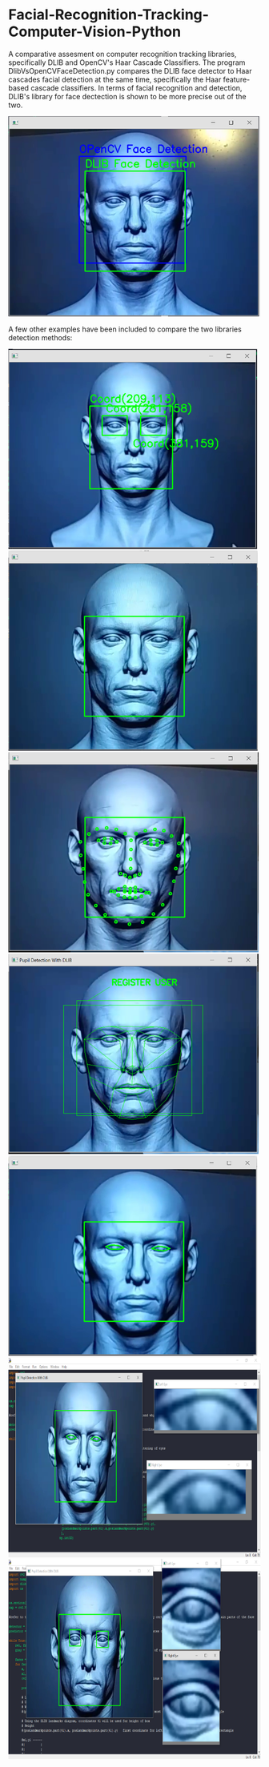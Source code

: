 # Facial-Recognition-Tracking-Computer-Vision-Python

A comparative assesment on computer recognition tracking libraries, specifically DLIB and OpenCV's Haar Cascade Classifiers. The program DlibVsOpenCVFaceDetection.py compares the DLIB face detector to Haar cascades facial detection at the same time, specifically the Haar feature-based cascade classifiers. In terms of facial recognition and detection, DLIB's library for face dectection is shown to be more precise out of the two.

<img src="images/DlibVsOpenCVFaceDetectionIMG.png"  height="400" />

A few other examples have been included to compare the two libraries detection methods:

<img src="images/EyeDetectionForAllFacesFoundDLIBIMG=EyeDetectionForAllFacesFoundOpenCV.png"  height="400" />

<img src="images/FaceDetectionDlib=FaceDetectionOPENCV.png"  height="400" />

<img src="images/FullFaceTrackingDLIB_landmarks68IMG.png"  height="400" />

<img src="images/FullFaceTrackingPolyFillDLIB_landmarks68IMG.png"  height="400" />

<img src="images/PrecisionEyeDectectionDLIBIMG.png"  height="400" />

<img src="images/IrisTrackingDLIBIMG.png"  height="400" />

<img src="images/IrisTrackingRectDLIBIMG.png"  height="400" />


